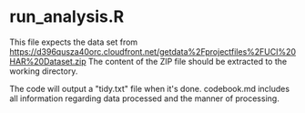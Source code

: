 # run_analysis.R
This file expects the data set from https://d396qusza40orc.cloudfront.net/getdata%2Fprojectfiles%2FUCI%20HAR%20Dataset.zip
The content of the ZIP file should be extracted to the working directory.

The code will output a "tidy.txt" file when it's done.
codebook.md includes all information regarding data processed and the manner of processing.
